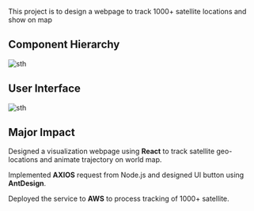This project is to design a webpage to track 1000+ satellite locations and show on map

## Component Hierarchy
![sth](https://github.com/HangXiaoCode/requiredPNGs/blob/main/misc/Screen%20Shot%202021-01-09%20at%2006.13.48.png)

## User Interface
![sth](https://github.com/HangXiaoCode/requiredPNGs/blob/main/misc/Screen%20Shot%202021-01-09%20at%2006.41.58.png)

## Major Impact

Designed a visualization webpage using **React** to track satellite geo-locations and animate trajectory on world map.

Implemented **AXIOS** request from Node.js and designed UI button using **AntDesign**.

Deployed the service to **AWS** to process tracking of 1000+ satellite.

